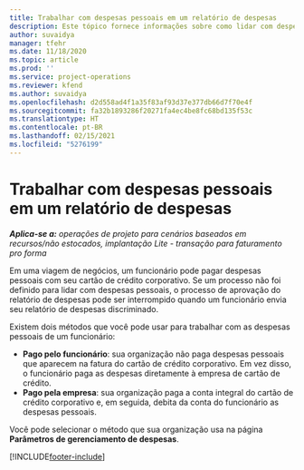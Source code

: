 ```yaml
---
title: Trabalhar com despesas pessoais em um relatório de despesas
description: Este tópico fornece informações sobre como lidar com despesas pessoais incorridas por funcionários durante viagens de negócios.
author: suvaidya
manager: tfehr
ms.date: 11/18/2020
ms.topic: article
ms.prod: ''
ms.service: project-operations
ms.reviewer: kfend
ms.author: suvaidya
ms.openlocfilehash: d2d558ad4f1a35f83af93d37e377db66d7f70e4f
ms.sourcegitcommit: fa32b1893286f20271fa4ec4be8fc68bd135f53c
ms.translationtype: HT
ms.contentlocale: pt-BR
ms.lasthandoff: 02/15/2021
ms.locfileid: "5276199"
---
```

# <a name="work-with-personal-expenses-on-an-expense-report"></a>Trabalhar com despesas pessoais em um relatório de despesas

_**Aplica-se a:** operações de projeto para cenários baseados em recursos/não estocados, implantação Lite - transação para faturamento pro forma_

Em uma viagem de negócios, um funcionário pode pagar despesas pessoais com seu cartão de crédito corporativo. Se um processo não foi definido para lidar com despesas pessoais, o processo de aprovação do relatório de despesas pode ser interrompido quando um funcionário envia seu relatório de despesas discriminado.

Existem dois métodos que você pode usar para trabalhar com as despesas pessoais de um funcionário:

  - **Pago pelo funcionário**: sua organização não paga despesas pessoais que aparecem na fatura do cartão de crédito corporativo. Em vez disso, o funcionário paga as despesas diretamente à empresa de cartão de crédito. 
  - **Pago pela empresa**: sua organização paga a conta integral do cartão de crédito corporativo e, em seguida, debita da conta do funcionário as despesas pessoais.

Você pode selecionar o método que sua organização usa na página **Parâmetros de gerenciamento de despesas**.


[!INCLUDE[footer-include](../includes/footer-banner.md)]